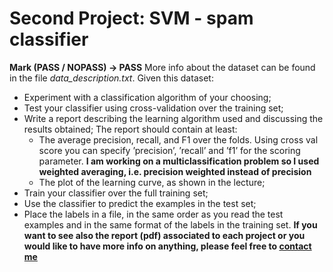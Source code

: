 # Second Project: SVM - spam classifier
**Mark (PASS / NOPASS) -> PASS**
More info about the dataset can be found in the file *data_description.txt*. Given this dataset:
* Experiment with a classification algorithm of your choosing;
* Test your classifier using cross-validation over the training set;
* Write a report describing the learning algorithm used and discussing the results obtained; The report should contain at least:
  * The average precision, recall, and F1 over the folds. Using cross val score you can specify ’precision’, ’recall’ and ’f1’ for the scoring parameter. **I am working on a multiclassification problem so I used weighted averaging, i.e. precision weighted instead of precision**
  * The plot of the learning curve, as shown in the lecture;
* Train your classifier over the full training set;
* Use the classifier to predict the examples in the test set;
* Place the labels in a file, in the same order as you read the test examples and in the same format of the labels in the training set.
**If you want to see also the report (pdf) associated to each project or you would like to have more info on anything, please feel free to [contact me](massimilianoluca.github.io)**
